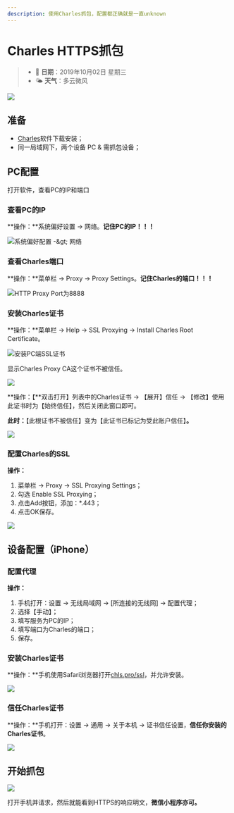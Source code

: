 ```yaml
---
description: 使用Charles抓包，配置都正确就是一直unknown
---
```


# Charles HTTPS抓包

> * 📅 **日期**：2019年10月02日 星期三
> * 🌤 **天气**：多云微风

![](../.gitbook/assets/image%20%2817%29.png)

## 准备

* [Charles](https://www.charlesproxy.com/)软件下载安装；
* 同一局域网下，两个设备 PC & 需抓包设备；

## PC配置

打开软件，查看PC的IP和端口

### 查看PC的IP

<!-- {% hint style="info" %} -->
**操作：**系统偏好设置 -&gt; 网络。**记住PC的IP！！！**
<!-- {% endhint %} -->

![&#x7CFB;&#x7EDF;&#x504F;&#x597D;&#x914D;&#x7F6E; -&amp;gt; &#x7F51;&#x7EDC;](../.gitbook/assets/image%20%2864%29.png)

### 查看Charles端口

**操作：**菜单栏 -&gt; Proxy -&gt; Proxy Settings。**记住Charles的端口！！！**

![HTTP Proxy Port&#x4E3A;8888](../.gitbook/assets/image%20%285%29.png)

### 安装Charles证书

**操作：**菜单栏 -&gt; Help -&gt; SSL Proxying -&gt; Install Charles Root Certificate。

![&#x5B89;&#x88C5;PC&#x7AEF;SSL&#x8BC1;&#x4E66;](../.gitbook/assets/image%20%2847%29.png)

显示Charles Proxy CA这个证书不被信任。

![](../.gitbook/assets/image%20%2812%29.png)

**操作：【**双击打开】列表中的Charles证书 -&gt; 【展开】信任 -&gt; 【修改】使用此证书时为【始终信任】，然后关闭此窗口即可。

**此时：**【此根证书不被信任】变为【此证书已标记为受此账户信任】**。**

![](../.gitbook/assets/image%20%284%29.png)

### 配置Charles的SSL

**操作：**

1. 菜单栏 -&gt; Proxy -&gt; SSL Proxying Settings；
2. 勾选 Enable SSL Proxying；
3. 点击Add按钮，添加：\*.443；
4. 点击OK保存。

![](../.gitbook/assets/image%20%2861%29.png)

## 设备配置（iPhone）

### 配置代理

**操作：**

1. 手机打开：设置 -&gt; 无线局域网 -&gt; \[所连接的无线网\] -&gt; 配置代理；
2. 选择【手动】；
3. 填写服务为PC的IP；
4. 填写端口为Charles的端口；
5. 保存。

### 安装Charles证书

**操作：**手机使用Safari浏览器打开[chls.pro/ssl](https://chls.pro/ssl)，并允许安装。

![](../.gitbook/assets/image%20%2841%29.png)

### 信任Charles证书

**操作：**手机打开：设置 -&gt; 通用 -&gt; 关于本机 -&gt; 证书信任设置，**信任你安装的Charles证书**。

![](../.gitbook/assets/image%20%2857%29.png)

## 开始抓包

![](../.gitbook/assets/image%20%286%29.png)

打开手机并请求，然后就能看到HTTPS的响应明文，**微信小程序亦可。**

